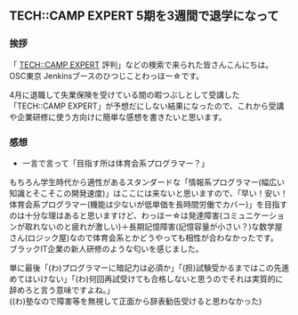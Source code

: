 TECH::CAMP EXPERT 5期を3週間で退学になって
-----

### 挨拶

「 [TECH::CAMP EXPERT](https://tech-camp.in/expert)  評判」などの検索で来られた皆さんこんにちは。  
OSC東京 Jenkinsブースのひつじことわっほー☆です。

4月に退職して失業保険を受けている間の暇つぶしとして受講した「TECH::CAMP EXPERT」が予想だにしない結果になったので、これから受講や企業研修に使う方向けに簡単な感想を書きたいと思います。  

### 感想

* 一言で言って「目指す所は体育会系プログラマー？」

もちろん学生時代から適性があるスタンダードな「情報系プログラマー(幅広い知識とそこそこの開発速度)」はここには来ないと思いますので、「早い！安い！体育会系プログラマー(機能は少ないが低単価を長時間労働でカバー)」を目指すのは十分な理はあると思いますけど、わっほー☆は発達障害(コミュニケーションが取れないのと疲れが激しい)＋長期記憶障害(記憶容量が小さい？)な数学屋さん(ロジック屋)なので体育会系とかどうやっても相性が合わなかったです。  
ブラックIT企業の新人研修のような匂いを感じました。

単に最後「(わ)プログラマーに暗記力は必須か」「(担)試験受かるまではこの先進めてはいけない」「(わ)何回再試受けても合格しないと思うのでそれは実質的に辞めろと言う意味ですよね。」  
((わ)塾なので障害等を無視して正面から辞表勧告受けると思わなかった)
